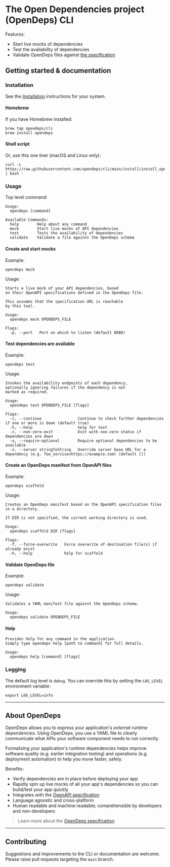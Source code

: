 # The Open Dependencies project (OpenDeps) CLI

Features:

* Start live mocks of dependencies
* Test the availability of dependencies
* Validate OpenDeps files against [the specification](https://github.com/opendeps/specification)

## Getting started & documentation

### Installation

See the [Installation](./docs/install.md) instructions for your system.

#### Homebrew

If you have Homebrew installed:

    brew tap opendeps/cli
    brew install opendeps

#### Shell script

Or, use this one liner (macOS and Linux only):

```shell
curl -L https://raw.githubusercontent.com/opendeps/cli/main/install/install_opendeps.sh | bash -
```

### Usage

Top level command:

```
Usage:
  opendeps [command]

Available Commands:
  help        Help about any command
  mock        Start live mocks of API dependencies
  test        Tests the availability of dependencies
  validate    Validate a file against the OpenDeps schema
```

#### Create and start mocks

Example:

    opendeps mock

Usage:

```
Starts a live mock of your API dependencies, based
on their OpenAPI specifications defined in the OpenDeps file.

This assumes that the specification URL is reachable
by this tool.

Usage:
  opendeps mock OPENDEPS_FILE

Flags:
  -p, --port   Port on which to listen (default 8080)
```

#### Test dependencies are available

Example:

    opendeps test

Usage:

```
Invokes the availability endpoints of each dependency,
optionally ignoring failures if the dependency is not
marked as required.

Usage:
  opendeps test OPENDEPS_FILE [flags]

Flags:
  -c, --continue                Continue to check further dependencies if one or more is down (default true)
  -h, --help                    help for test
  -z, --non-zero-exit           Exit with non-zero status if dependencies are down
  -o, --require-optional        Require optional dependencies to be available
  -s, --server stringToString   Override server base URL for a dependency (e.g. foo_service=https://example.com) (default [])
```

#### Create an OpenDeps manifest from OpenAPI files

Example:

    opendeps scaffold

Usage:

```
Creates an OpenDeps manifest based on the OpenAPI specification files in a directory.

If DIR is not specified, the current working directory is used.

Usage:
  opendeps scaffold DIR [flags]

Flags:
  -f, --force-overwrite   Force overwrite of destination file(s) if already exist
  -h, --help              help for scaffold
```

#### Validate OpenDeps file

Example:

    opendeps validate

Usage:

```
Validates a YAML manifest file against the OpenDeps schema.

Usage:
  opendeps validate OPENDEPS_FILE
```

#### Help

```
Provides help for any command in the application.
Simply type opendeps help [path to command] for full details.

Usage:
  opendeps help [command] [flags]
```

### Logging

The default log level is `debug`. You can override this by setting the `LOG_LEVEL` environment variable:

    export LOG_LEVEL=info

---

## About OpenDeps

OpenDeps allows you to express your application's _external runtime dependencies_. Using OpenDeps, you use a YAML file to clearly communicate what APIs your software component needs to run correctly.

Formalising your application's runtime dependencies helps improve software quality (e.g. earlier integration testing) and operations (e.g. deployment automation) to help you move faster, safely.

Benefits:
- Verify dependencies are in place before deploying your app
- Rapidly spin up live mocks of all your app's dependencies so you can build/test your app quickly
- Integrates with the [OpenAPI specification](https://github.com/OAI/OpenAPI-Specification)
- Language agnostic and cross-platform
- Human readable and machine readable; comprehensible by developers and non-developers

> Learn more about the [OpenDeps specification](https://github.com/opendeps/specification).

---

## Contributing

Suggestions and improvements to the CLI or documentation are welcome. Please raise pull requests targeting the `main` branch.
